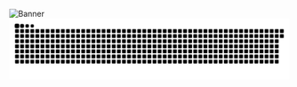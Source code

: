 ![Banner](https://clementlbn.com/en/opengraph-image?00bd5fd2e53291c9)
![Snake](./github-user-contribution.svg)

